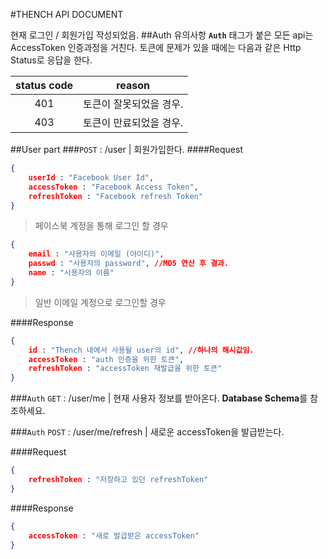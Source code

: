 #THENCH API DOCUMENT

현재 로그인 / 회원가입 작성되었음.
##Auth 유의사항 
**```Auth```** 태그가 붙은 모든 api는 AccessToken 인증과정을 거친다.
토큰에 문제가 있을 때에는 다음과 같은 Http Status로 응답을 한다.

| status code | reason |
|:-----------:|:------:|
| 401 | 토큰이 잘못되었을 경우. |
| 403 | 토큰이 만료되었을 경우. |

##User part
###```POST``` : /user | 회원가입한다.
####Request
```json
{
	userId : "Facebook User Id",
	accessToken : "Facebook Access Token",
	refreshToken : "Facebook refresh Token"
}
```
> 페이스북 계정을 통해 로그인 할 경우

```json
{
	email : "사용자의 이메일 (아이디)",
	passwd : "사용자의 password", //MD5 연산 후 결과.
	name : "사용자의 이름"
}
```
> 일반 이메일 계정으로 로그인할 경우

####Response
```json
{
	id : "Thench 내에서 사용될 user의 id", //하나의 해시값임.
	accessToken : "auth 인증을 위한 토큰",
	refreshToken : "accessToken 재발급을 위한 토큰"
}
```

###`Auth` ```GET``` : /user/me | 현재 사용자 정보를 받아온다. 
**Database Schema**를 참조하세요.

###`Auth` ```POST``` : /user/me/refresh | 새로운 accessToken을 발급받는다.

####Request
```json
{
	refreshToken : "저장하고 있던 refreshToken"
}
```

####Response
```json
{
	accessToken : "새로 발급받은 accessToken"
}
```